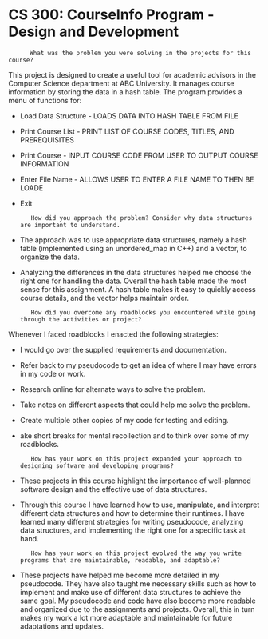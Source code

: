 # CS 300: CourseInfo Program - Design and Development 

          What was the problem you were solving in the projects for this course?

This project is designed to create a useful tool for academic advisors in the Computer Science department at ABC University. 
It manages course information by storing the data in a hash table. 
The program provides a menu of functions for: 


 - Load Data Structure  - LOADS DATA INTO HASH TABLE FROM FILE
  
 - Print Course List  - PRINT LIST OF COURSE CODES, TITLES, AND PREREQUISITES
   
 - Print Course  - INPUT COURSE CODE FROM USER TO OUTPUT COURSE INFORMATION
   
 - Enter File Name  - ALLOWS USER TO ENTER A FILE NAME TO THEN BE LOADE

 - Exit



          How did you approach the problem? Consider why data structures are important to understand.

 - The approach was to use appropriate data structures, namely a hash table (implemented using an unordered_map in C++) and a vector, to organize the data. 

 - Analyzing the differences in the data structures helped me choose the right one for handling the data. Overall the hash table made the most sense for this assignment. A hash table makes it easy to quickly access course details, and the vector helps maintain order.




          How did you overcome any roadblocks you encountered while going through the activities or project?

Whenever I faced roadblocks I enacted the following strategies:

 - I would go over the supplied  requirements and documentation.

 - Refer back to my pseudocode to get an idea of where I may have errors in my code or work.

 - Research online for alternate ways to solve the problem.

 - Take notes on different aspects that could help me solve the problem.

 - Create multiple other copies of my code for testing and editing.

 - ake short breaks for mental recollection and to think over some of my roadblocks.



          How has your work on this project expanded your approach to designing software and developing programs?

 - These projects in this course highlight the importance of well-planned software design and the effective use of data structures.

 - Through this course I have learned how to use, manipulate, and interpret different data structures and how to determine their runtimes. I have learned many different strategies for writing pseudocode, analyzing data structures, and implementing the right one for a specific task at hand.



          How has your work on this project evolved the way you write programs that are maintainable, readable, and adaptable?

 - These projects have helped me become more detailed in my pseudocode. They have also taught me necessary skills such as how to implement and make use of different data structures to achieve the same goal. My pseudocode and code have also become more readable and organized due to the assignments and projects. Overall, this in turn makes my work a lot more adaptable and maintainable for future adaptations and updates.
        

